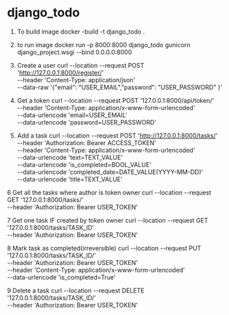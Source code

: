 # django_todo

1. To build image
  docker -build -t django_todo .
2. to run image
  docker run -p 8000:8000 django_todo gunicorn django_project.wsgi --bind 0.0.0.0:8000
  
3. Create a user 
  curl --location --request POST 'http://127.0.0.1:8000/register/' \
  --header 'Content-Type: application/json' \
  --data-raw '{"email": "USER_EMAIL","password": "USER_PASSWORD"
  }'

4. Get a token 
  curl --location --request POST '127.0.0.1:8000/api/token/' \
  --header 'Content-Type: application/x-www-form-urlencoded' \
  --data-urlencode 'email=USER_EMAIL' \
  --data-urlencode 'password=USER_PASSWORD'

5. Add a task 
  curl --location --request POST 'http://127.0.0.1:8000/tasks/' \
  --header 'Authorization: Bearer ACCESS_TOKEN' \
  --header 'Content-Type: application/x-www-form-urlencoded' \
  --data-urlencode 'text=TEXT_VALUE' \
  --data-urlencode 'is_completed=BOOL_VALUE' \
  --data-urlencode 'completed_date=DATE_VALUE(YYYY-MM-DD)' \
  --data-urlencode 'title=TEXT_VALUE'

6 Get all the tasks where author is token owner
  curl --location --request GET '127.0.0.1:8000/tasks/' \
  --header 'Authorization: Bearer USER_TOKEN'

7 Get one task IF created by token owner
  curl --location --request GET '127.0.0.1:8000/tasks/TASK_ID' \
  --header 'Authorization: Bearer USER_TOKEN'

8 Mark task as completed(irreversible)
  curl --location --request PUT '127.0.0.1:8000/tasks/TASK_ID/' \
  --header 'Authorization: Bearer USER_TOKEN' \
  --header 'Content-Type: application/x-www-form-urlencoded' \
  --data-urlencode 'is_completed=True'

9 Delete a task 
  curl --location --request DELETE '127.0.0.1:8000/tasks/TASK_ID/' \
  --header 'Authorization: Bearer USER_TOKEN'
